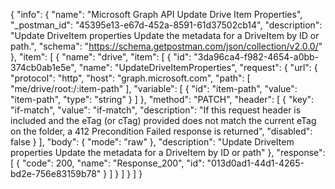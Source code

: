 {
  "info": {
    "name": "Microsoft Graph API Update Drive Item Properties",
    "_postman_id": "45395e13-e67d-452a-8591-61d37502cb14",
    "description": "Update DriveItem properties Update the metadata for a DriveItem by ID or path.",
    "schema": "https://schema.getpostman.com/json/collection/v2.0.0/"
  },
  "item": [
    {
      "name": "drive",
      "item": [
        {
          "id": "3da96ca4-f982-4654-a0bb-374cb0ab1e5e",
          "name": "UpdateDriveItemProperties",
          "request": {
            "url": {
              "protocol": "http",
              "host": "graph.microsoft.com",
              "path": [
                "me/drive/root:/:item-path"
              ],
              "variable": [
                {
                  "id": "item-path",
                  "value": "item-path",
                  "type": "string"
                }
              ]
            },
            "method": "PATCH",
            "header": [
              {
                "key": "if-match",
                "value": "if-match",
                "description": "If this request header is included and the eTag (or cTag) provided does not match the current eTag on the folder, a 412 Precondition Failed response is returned",
                "disabled": false
              }
            ],
            "body": {
              "mode": "raw"
            },
            "description": "Update DriveItem properties Update the metadata for a DriveItem by ID or path"
          },
          "response": [
            {
              "code": 200,
              "name": "Response_200",
              "id": "013d0ad1-44d1-4265-bd2e-756e83159b78"
            }
          ]
        }
      ]
    }
  ]
}